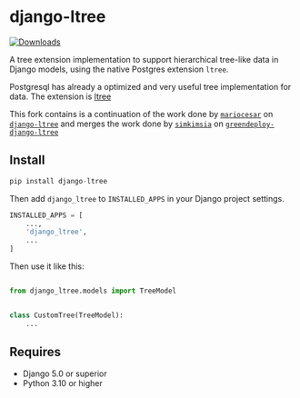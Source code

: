 # django-ltree

[![Downloads](https://static.pepy.tech/badge/django-ltree-2)](https://pepy.tech/project/django-ltree-2)

A tree extension implementation to support hierarchical tree-like data in Django models,
using the native Postgres extension `ltree`.

Postgresql has already a optimized and very useful tree implementation for data.
The extension is [ltree](https://www.postgresql.org/docs/9.6/static/ltree.html)

This fork contains is a continuation of the work done by [`mariocesar`](https://github.com/mariocesar/) on [`django-ltree`](https://github.com/mariocesar/django-ltree) and merges the work done by [`simkimsia`](https://github.com/simkimsia) on [`greendeploy-django-ltree`](https://github.com/GreenDeploy-io/greendeploy-django-ltree)

<!--
[![Test](https://github.com/mariocesar/django-ltree/actions/workflows/test.yml/badge.svg)](https://github.com/mariocesar/django-ltree/actions/workflows/test.yml)
 -->

## Install

```py
pip install django-ltree
```

Then add `django_ltree` to `INSTALLED_APPS` in your Django project settings.

```python
INSTALLED_APPS = [
    ...,
    'django_ltree',
    ...
]
```

Then use it like this:

```python

from django_ltree.models import TreeModel


class CustomTree(TreeModel):
    ...

```

## Requires

-   Django 5.0 or superior
-   Python 3.10 or higher

